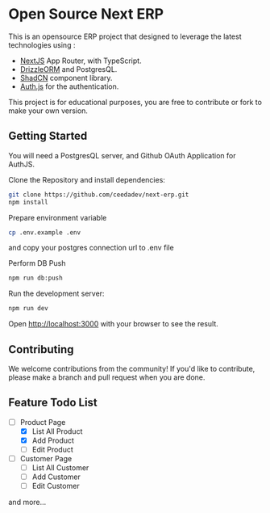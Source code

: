 # Open Source Next ERP

This is an opensource ERP project that designed to leverage the latest technologies using :

- [NextJS](https://nextjs.org/) App Router, with TypeScript.
- [DrizzleORM](https://orm.drizzle.team/) and PostgresQL.
- [ShadCN](https://ui.shadcn.com/) component library.
- [Auth.js](https://authjs.dev/) for the authentication.

This project is for educational purposes, you are free to contribute or fork to make your own version.

## Getting Started

You will need a PostgresQL server, and Github OAuth Application for AuthJS.

Clone the Repository and install dependencies:

```bash
git clone https://github.com/ceedadev/next-erp.git
npm install
```

Prepare environment variable

```bash
cp .env.example .env
```

and copy your postgres connection url to .env file

Perform DB Push

```bash
npm run db:push
```

Run the development server:

```bash
npm run dev
```

Open [http://localhost:3000](http://localhost:3000) with your browser to see the result.

## Contributing

We welcome contributions from the community! If you'd like to contribute, please make a branch and pull request when you are done.

## Feature Todo List

- [ ] Product Page
  - [x] List All Product
  - [x] Add Product
  - [ ] Edit Product
- [ ] Customer Page
  - [ ] List All Customer
  - [ ] Add Customer
  - [ ] Edit Customer

and more...
